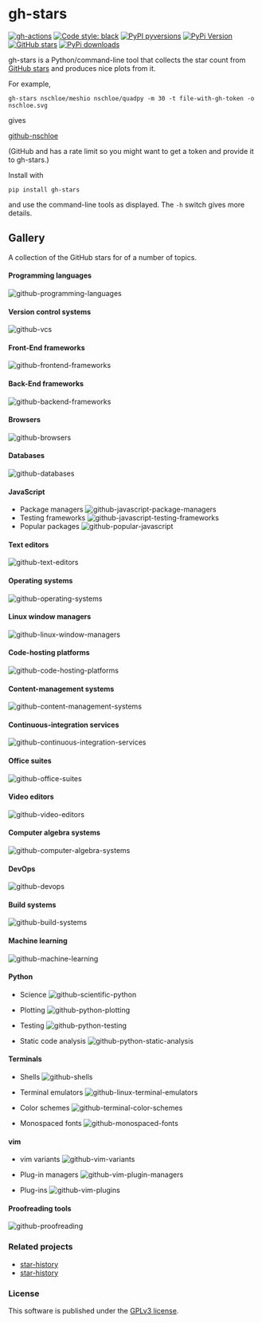 # gh-stars

[![gh-actions](https://img.shields.io/github/workflow/status/nschloe/gh-stars/ci?style=flat-square)](https://github.com/nschloe/gh-stars/actions?query=workflow%3Aci)
[![Code style: black](https://img.shields.io/badge/code%20style-black-000000.svg?style=flat-square)](https://github.com/psf/black)
[![PyPI pyversions](https://img.shields.io/pypi/pyversions/gh-stars.svg?style=flat-square)](https://pypi.org/pypi/gh-stars/)
[![PyPi Version](https://img.shields.io/pypi/v/gh-stars.svg?style=flat-square)](https://pypi.org/project/gh-stars)
[![GitHub stars](https://img.shields.io/github/stars/nschloe/gh-stars.svg?style=flat-square&logo=github&label=Stars&logoColor=white)](https://github.com/nschloe/gh-stars)
[![PyPi downloads](https://img.shields.io/pypi/dm/gh-stars.svg?style=flat-square)](https://pypistats.org/packages/gh-stars)

gh-stars is a Python/command-line tool that collects the star count from [GitHub
stars](http://github.com/) and produces nice plots from it.

For example,
```
gh-stars nschloe/meshio nschloe/quadpy -m 30 -t file-with-gh-token -o nschloe.svg
```
gives

[github-nschloe](https://nschloe.github.io/gh-stars/nschloe.svg)

(GitHub and has a rate limit so you might want to get a token and provide it to
gh-stars.)

Install with
```
pip install gh-stars
```
and use the command-line tools as displayed. The `-h` switch gives more details.

## Gallery

A collection of the GitHub stars for of a number of topics.

#### Programming languages
![github-programming-languages](https://nschloe.github.io/gh-stars/github-programming-languages.svg)

#### Version control systems
![github-vcs](https://nschloe.github.io/gh-stars/github-version-control-systems.svg)

#### Front-End frameworks
![github-frontend-frameworks](https://nschloe.github.io/gh-stars/github-frontend-frameworks.svg)

#### Back-End frameworks
![github-backend-frameworks](https://nschloe.github.io/gh-stars/github-backend-frameworks.svg)

#### Browsers
![github-browsers](https://nschloe.github.io/gh-stars/github-browsers.svg)

#### Databases
![github-databases](https://nschloe.github.io/gh-stars/github-databases.svg)

#### JavaScript
* Package managers
  ![github-javascript-package-managers](https://nschloe.github.io/gh-stars/github-javascript-package-managers.svg)
* Testing frameworks
  ![github-javascript-testing-frameworks](https://nschloe.github.io/gh-stars/github-javascript-testing-frameworks.svg)
* Popular packages
  ![github-popular-javascript](https://nschloe.github.io/gh-stars/github-popular-javascript.svg)

#### Text editors
![github-text-editors](https://nschloe.github.io/gh-stars/github-text-editors.svg)

#### Operating systems
![github-operating-systems](https://nschloe.github.io/gh-stars/github-operating-systems.svg)

#### Linux window managers
![github-linux-window-managers](https://nschloe.github.io/gh-stars/github-linux-window-managers.svg)

#### Code-hosting platforms
![github-code-hosting-platforms](https://nschloe.github.io/gh-stars/github-code-hosting-platforms.svg)

#### Content-management systems
![github-content-management-systems](https://nschloe.github.io/gh-stars/github-content-management-systems.svg)

#### Continuous-integration services
![github-continuous-integration-services](https://nschloe.github.io/gh-stars/github-continuous-integration-services.svg)

#### Office suites
![github-office-suites](https://nschloe.github.io/gh-stars/github-office-suites.svg)

#### Video editors
![github-video-editors](https://nschloe.github.io/gh-stars/github-video-editors.svg)

#### Computer algebra systems
![github-computer-algebra-systems](https://nschloe.github.io/gh-stars/github-computer-algebra-systems.svg)

#### DevOps
![github-devops](https://nschloe.github.io/gh-stars/github-devops.svg)

#### Build systems
![github-build-systems](https://nschloe.github.io/gh-stars/github-build-systems.svg)

#### Machine learning
![github-machine-learning](https://nschloe.github.io/gh-stars/github-machine-learning.svg)

#### Python
* Science
  ![github-scientific-python](https://nschloe.github.io/gh-stars/github-scientific-python.svg)

* Plotting
  ![github-python-plotting](https://nschloe.github.io/gh-stars/github-python-plotting.svg)

* Testing
  ![github-python-testing](https://nschloe.github.io/gh-stars/github-python-testing.svg)

* Static code analysis
  ![github-python-static-analysis](https://nschloe.github.io/gh-stars/github-python-static-analysis.svg)

#### Terminals
* Shells
  ![github-shells](https://nschloe.github.io/gh-stars/github-shells.svg)

* Terminal emulators
  ![github-linux-terminal-emulators](https://nschloe.github.io/gh-stars/github-linux-terminal-emulators.svg)

* Color schemes
  ![github-terminal-color-schemes](https://nschloe.github.io/gh-stars/github-terminal-color-schemes.svg)

* Monospaced fonts
  ![github-monospaced-fonts](https://nschloe.github.io/gh-stars/github-monospaced-fonts.svg)

#### vim
* vim variants
  ![github-vim-variants](https://nschloe.github.io/gh-stars/github-vim-variants.svg)

* Plug-in managers
  ![github-vim-plugin-managers](https://nschloe.github.io/gh-stars/github-vim-plugin-managers.svg)

* Plug-ins
  ![github-vim-plugins](https://nschloe.github.io/gh-stars/github-vim-plugins.svg)


#### Proofreading tools
  ![github-proofreading](https://nschloe.github.io/gh-stars/github-proofreading-tools.svg)

### Related projects

 * [star-history](https://github.com/timqian/star-history)
 * [star-history](https://github.com/dtolnay/star-history)

### License
This software is published under the [GPLv3 license](https://www.gnu.org/licenses/gpl-3.0.en.html).

